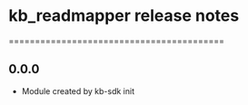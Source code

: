 # kb_readmapper release notes
=========================================

0.0.0
-----
* Module created by kb-sdk init
